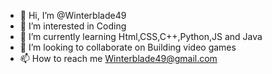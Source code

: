 - 👋 Hi, I’m @Winterblade49
- 👀 I’m interested in Coding
- 🌱 I’m currently learning Html,CSS,C++,Python,JS and Java
- 💞️ I’m looking to collaborate on Building video games 
- 📫 How to reach me Winterblade49@gmail.com 

<!---
Winterblade49/Winterblade49 is a ✨ special ✨ repository because its `README.md` (this file) appears on your GitHub profile.
You can click the Preview link to take a look at your changes.
--->
